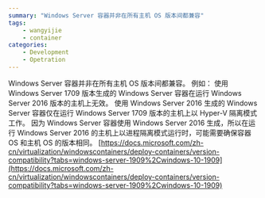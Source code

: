 ```yaml
---
summary: "Windows Server 容器并非在所有主机 OS 版本间都兼容"
tags:
    - wangyijie
    - container
categories:
    - Development
    - Opetration
---
```

Windows Server 容器并非在所有主机 OS 版本间都兼容。 例如：
使用 Windows Server 1709 版本生成的 Windows Server 容器在运行 Windows Server 2016 版本的主机上无效。
使用 Windows Server 2016 生成的 Windows Server 容器仅在运行 Windows Server 1709 版本的主机上以 Hyper-V 隔离模式工作。
因为 Windows Server 容器使用 Windows Server 2016 生成，所以在运行 Windows Server 2016 的主机上以进程隔离模式运行时，可能需要确保容器 OS 和主机 OS 的版本相同。
[https://docs.microsoft.com/zh-cn/virtualization/windowscontainers/deploy-containers/version-compatibility?tabs=windows-server-1909%2Cwindows-10-1909](https://docs.microsoft.com/zh-cn/virtualization/windowscontainers/deploy-containers/version-compatibility?tabs=windows-server-1909%2Cwindows-10-1909)
